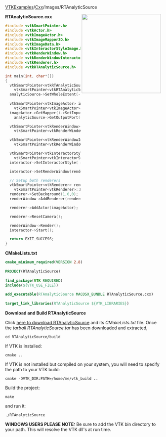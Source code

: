 [VTKExamples](Home)/[Cxx](Cxx)/Images/RTAnalyticSource

<img align="right" src="https://github.com/lorensen/VTKExamples/raw/master/Testing/Baseline/Images/TestRTAnalyticSource.png" width="256" />

**RTAnalyticSource.cxx**
```c++
#include <vtkSmartPointer.h>
#include <vtkActor.h>
#include <vtkImageActor.h>
#include <vtkImageMapper3D.h>
#include <vtkImageData.h>
#include <vtkInteractorStyleImage.h>
#include <vtkRenderWindow.h>
#include <vtkRenderWindowInteractor.h>
#include <vtkRenderer.h>
#include <vtkRTAnalyticSource.h>

int main(int, char*[])
{
  vtkSmartPointer<vtkRTAnalyticSource> analyticSource =
    vtkSmartPointer<vtkRTAnalyticSource>::New();
  analyticSource->SetWholeExtent(-10,10, -10,10, 0,0);
  
  vtkSmartPointer<vtkImageActor> imageActor =
    vtkSmartPointer<vtkImageActor>::New();
  imageActor->GetMapper()->SetInputConnection(
    analyticSource->GetOutputPort());

  vtkSmartPointer<vtkRenderWindow> renderWindow =
    vtkSmartPointer<vtkRenderWindow>::New();

  vtkSmartPointer<vtkRenderWindowInteractor> interactor =
    vtkSmartPointer<vtkRenderWindowInteractor>::New();

  vtkSmartPointer<vtkInteractorStyleImage> style =
    vtkSmartPointer<vtkInteractorStyleImage>::New();
  interactor->SetInteractorStyle( style );

  interactor->SetRenderWindow(renderWindow);

  // Setup both renderers
  vtkSmartPointer<vtkRenderer> renderer =
    vtkSmartPointer<vtkRenderer>::New();
  renderer->SetBackground(1,0,0);
  renderWindow->AddRenderer(renderer);

  renderer->AddActor(imageActor);

  renderer->ResetCamera();

  renderWindow->Render();
  interactor->Start();

  return EXIT_SUCCESS;
}
```
**CMakeLists.txt**
```cmake
cmake_minimum_required(VERSION 2.8)
 
PROJECT(RTAnalyticSource)
 
find_package(VTK REQUIRED)
include(${VTK_USE_FILE})
 
add_executable(RTAnalyticSource MACOSX_BUNDLE RTAnalyticSource.cxx)
 
target_link_libraries(RTAnalyticSource ${VTK_LIBRARIES})
```

**Download and Build RTAnalyticSource**

Click [here to download RTAnalyticSource](https://github.com/lorensen/VTKWikiExamplesTarballs/raw/master/RTAnalyticSource.tar) and its *CMakeLists.txt* file.
Once the *tarball RTAnalyticSource.tar* has been downloaded and extracted,
```
cd RTAnalyticSource/build 
```
If VTK is installed:
```
cmake ..
```
If VTK is not installed but compiled on your system, you will need to specify the path to your VTK build:
```
cmake -DVTK_DIR:PATH=/home/me/vtk_build ..
```
Build the project:
```
make
```
and run it:
```
./RTAnalyticSource
```
**WINDOWS USERS PLEASE NOTE:** Be sure to add the VTK bin directory to your path. This will resolve the VTK dll's at run time.

